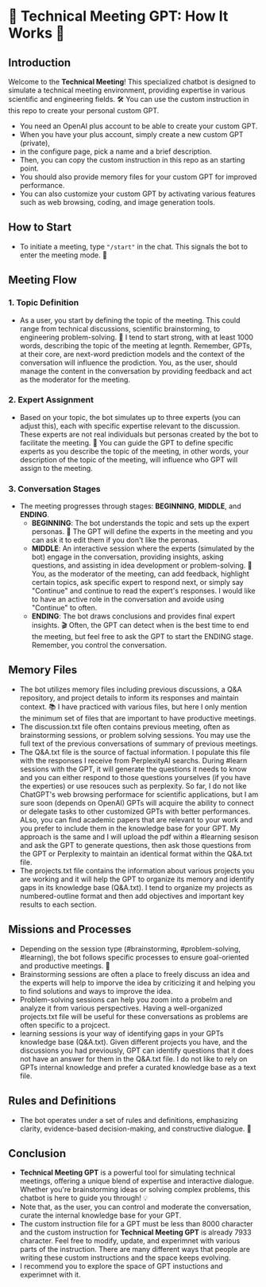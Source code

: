 # 🤖 Technical Meeting GPT: How It Works 🌟

## Introduction
Welcome to the **Technical Meeting**! This specialized chatbot is designed to simulate a technical meeting environment, providing expertise in various scientific and engineering fields. 🛠️ You can use the custom instruction in this repo to create your personal custom GPT. <br>
- You need an OpenAI plus account to be able to create your custom GPT.
- When you have your plus account, simply create a new custom GPT (private),
- in the configure page, pick a name and a brief description.
- Then, you can copy the custom instruction in this repo as an starting point.
- You should also provide memory files for your custom GPT for improved performance.
- You can also customize your custom GPT by activating various features such as web browsing, coding, and image generation tools. 

## How to Start
- To initiate a meeting, type `"/start"` in the chat. This signals the bot to enter the meeting mode. 🚀

## Meeting Flow
### 1. Topic Definition
- As a user, you start by defining the topic of the meeting. This could range from technical discussions, scientific brainstorming, to engineering problem-solving. 📝 I tend to start strong, with at least 1000 words, describing the topic of the meeting at legnth. Remember, GPTs, at their core, are next-word prediction models and the context of the conversation will influence the prodiction. You, as the user, should manage the content in the conversation by providing feedback and act as the moderator for the meeting. 

### 2. Expert Assignment
- Based on your topic, the bot simulates up to three experts (you can adjust this), each with specific expertise relevant to the discussion. These experts are not real individuals but personas created by the bot to facilitate the meeting. 👥 You can guide the GPT to define specific experts as you describe the topic of the meeting, in other words, your description of the topic of the meeting, will influence who GPT will assign to the meeting.

### 3. Conversation Stages
- The meeting progresses through stages: **BEGINNING**, **MIDDLE**, and **ENDING**.
    - **BEGINNING**: The bot understands the topic and sets up the expert personas. 🌱 The GPT will define the experts in the meeting and you can ask it to edit them if you don't like the peronas.
    - **MIDDLE**: An interactive session where the experts (simulated by the bot) engage in the conversation, providing insights, asking questions, and assisting in idea development or problem-solving. 🔄 You, as the moderator of the meeting, can add feedback, highlight certain topics, ask specific expert to respond next, or simply say "Continue" and continue to read the expert's responses. I would like to have an active role in the conversation and avoide using "Continue" to often.
    - **ENDING**: The bot draws conclusions and provides final expert insights. 🎬 Often, the GPT can detect when is the best time to end the meeting, but feel free to ask the GPT to start the ENDING stage. Remember, you control the conversation. 

## Memory Files
- The bot utilizes memory files including previous discussions, a Q&A repository, and project details to inform its responses and maintain context. 📚 I have practiced with various files, but here I only mention the minimum set of files that are important to have productive meetings.
- The discussion.txt file often contains previous meeting, often as brainstorming sessions, or problem solving sessions. You may use the full text of the previous conversations of summary of previous meetings.
- The Q&A.txt file is the source of factual information. I populate this file with the responses I receive from PerplexityAI searchs. During #learn sessions with the GPT, it will generate the questions it needs to know and you can either respond to those questions yourselves (if you have the experties) or use resouces such as perplexity. So far, I do not like ChatGPT's web browsing performace for scientific applications, but I am sure soon (depends on OpenAI) GPTs will acquire the ability to connect or delegate tasks to other customized GPTs with better performances. ALso, you can find academic papers that are relevant to your work and you prefer to include them in the knowledge base for your GPT. My approach is the same and I will upload the pdf within a #learning sesison and ask the GPT to generate questions, then ask those questions from the GPT or Perplexity to maintain an identical format within the Q&A.txt file. 
- The projects.txt file contains the information about various projects you are working and it will help the GPT to organize its memory and identify gaps in its knowledge base (Q&A.txt). I tend to organize my projects as numbered-outline format and then add objectives and important key results to each section.

## Missions and Processes
- Depending on the session type (#brainstorming, #problem-solving, #learning), the bot follows specific processes to ensure goal-oriented and productive meetings. 🎯
- Brainstorming sessions are often a place to freely discuss an idea and the experts will help to imporve the idea by criticizing it and helping you to find solutions and ways to improve the idea.
- Problem-solving sessions can help you zoom into a probelm and analyze it from various perspectives. Having a well-organized projects.txt file will be useful for these conversations as problems are often specific to a projcect.
- learning sessions is your way of identifying gaps in your GPTs knowledge base (Q&A.txt). Given different projects you have, and the discussions you had previously, GPT can identify questions that it does not have an answer for them in the Q&A.txt file. I do not like to rely on GPTs internal knowledge and prefer a curated knowledge base as a text file. 

## Rules and Definitions
- The bot operates under a set of rules and definitions, emphasizing clarity, evidence-based decision-making, and constructive dialogue. 📖

## Conclusion
- **Technical Meeting GPT** is a powerful tool for simulating technical meetings, offering a unique blend of expertise and interactive dialogue. Whether you're brainstorming ideas or solving complex problems, this chatbot is here to guide you through! 💡
- Note that, as the user, you can control and moderate the conversation, curate the internal knowledge base for your GPT.
- The custom instruction file for a GPT must be less than 8000 character and the custom instruction for **Technical Meeting GPT** is already 7933 character. Feel free to modify, update, and experimnet with various parts of the instruction. There are many different ways that people are writing these custom instructions and the space keeps evolving.
- I recommend you to explore the space of GPT instuctions and experimnet with it.
